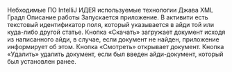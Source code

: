 Небходимые ПО
IntelliJ ИДЕЯ
используемые технологии
Джава
XML
Градл
Описание работы
Запускается приложение. В активити есть текстовый идентификатор поля, который указывается в айди той или куда-либо другой статье. Кнопка «Скачать» загружает документ исходя из написанного айди, в случае, если документ не найден, приложение информирует об этом. Кнопка «Смотреть» открывает документ. Кнопка «Удалить» удалить документ, если был введен айди-документ, который был установлен ранее.

